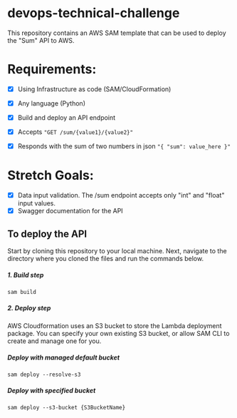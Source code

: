 # devops-technical-challenge

This repository contains an AWS SAM template that can be used to deploy the "Sum" API to AWS.

# Requirements:
- [x] Using Infrastructure as code (SAM/CloudFormation)
- [x] Any language (Python)
- [x] Build and deploy an API endpoint
- [x] Accepts ```"GET /sum/{value1}/{value2}"```
- [x] Responds with the sum of two numbers in json ```"{ "sum": value_here }"```


# Stretch Goals:
- [x] Data input validation. The /sum endpoint accepts only "int" and "float" input values.
- [x] Swagger documentation for the API

## To deploy the API
Start by cloning this repository to your local machine. Next, navigate to the directory where you cloned the files and run the commands below.

##### 1. Build step
```
sam build
```
##### 2. Deploy step
AWS Cloudformation uses an S3 bucket to store the Lambda deployment package. You can specify your own existing S3 bucket, or allow SAM CLI to create and manage one for you.
##### Deploy with managed default bucket
```
sam deploy --resolve-s3
```
##### Deploy with specified bucket
```
sam deploy --s3-bucket {S3BucketName}
```
